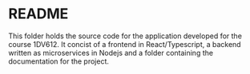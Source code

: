 # README

This folder holds the source code for the application developed for the course 1DV612. It concist of a frontend in React/Typescript, a backend written as microservices in Nodejs and a folder containing the documentation for the project.

